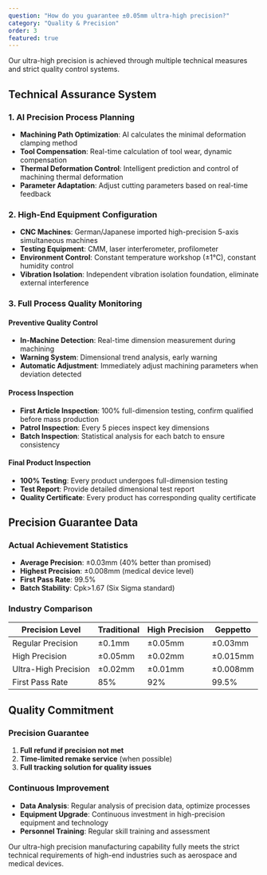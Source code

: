 ```yaml
---
question: "How do you guarantee ±0.05mm ultra-high precision?"
category: "Quality & Precision"
order: 3
featured: true
---
```


Our ultra-high precision is achieved through multiple technical measures and strict quality control systems.

## Technical Assurance System

### 1. AI Precision Process Planning
- **Machining Path Optimization**: AI calculates the minimal deformation clamping method
- **Tool Compensation**: Real-time calculation of tool wear, dynamic compensation
- **Thermal Deformation Control**: Intelligent prediction and control of machining thermal deformation
- **Parameter Adaptation**: Adjust cutting parameters based on real-time feedback

### 2. High-End Equipment Configuration
- **CNC Machines**: German/Japanese imported high-precision 5-axis simultaneous machines
- **Testing Equipment**: CMM, laser interferometer, profilometer
- **Environment Control**: Constant temperature workshop (±1℃), constant humidity control
- **Vibration Isolation**: Independent vibration isolation foundation, eliminate external interference

### 3. Full Process Quality Monitoring

#### Preventive Quality Control
- **In-Machine Detection**: Real-time dimension measurement during machining
- **Warning System**: Dimensional trend analysis, early warning
- **Automatic Adjustment**: Immediately adjust machining parameters when deviation detected

#### Process Inspection
- **First Article Inspection**: 100% full-dimension testing, confirm qualified before mass production
- **Patrol Inspection**: Every 5 pieces inspect key dimensions
- **Batch Inspection**: Statistical analysis for each batch to ensure consistency

#### Final Product Inspection
- **100% Testing**: Every product undergoes full-dimension testing
- **Test Report**: Provide detailed dimensional test report
- **Quality Certificate**: Every product has corresponding quality certificate

## Precision Guarantee Data

### Actual Achievement Statistics
- **Average Precision**: ±0.03mm (40% better than promised)
- **Highest Precision**: ±0.008mm (medical device level)
- **First Pass Rate**: 99.5%
- **Batch Stability**: Cpk>1.67 (Six Sigma standard)

### Industry Comparison
| Precision Level | Traditional | High Precision | Geppetto |
|----------------|-------------|----------------|----------|
| Regular Precision | ±0.1mm | ±0.05mm | ±0.03mm |
| High Precision | ±0.05mm | ±0.02mm | ±0.015mm |
| Ultra-High Precision | ±0.02mm | ±0.01mm | ±0.008mm |
| First Pass Rate | 85% | 92% | 99.5% |

## Quality Commitment

### Precision Guarantee
1. **Full refund if precision not met**
2. **Time-limited remake service** (when possible)
3. **Full tracking solution for quality issues**

### Continuous Improvement
- **Data Analysis**: Regular analysis of precision data, optimize processes
- **Equipment Upgrade**: Continuous investment in high-precision equipment and technology
- **Personnel Training**: Regular skill training and assessment

Our ultra-high precision manufacturing capability fully meets the strict technical requirements of high-end industries such as aerospace and medical devices.